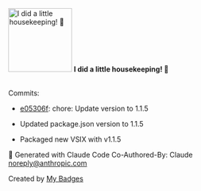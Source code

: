 <img src="https://my-badges.github.io/my-badges/chore-commit.png" alt="I did a little housekeeping! 🧹" title="I did a little housekeeping! 🧹" width="128">
<strong>I did a little housekeeping! 🧹</strong>
<br><br>

Commits:

- <a href="https://github.com/VatsalSy/gruvbox_custom_themes/commit/e05306f2bd153b1c12267e9f8cfba4ff8b59d7c6">e05306f</a>: chore: Update version to 1.1.5

- Updated package.json version to 1.1.5
- Packaged new VSIX with v1.1.5

🤖 Generated with Claude Code
Co-Authored-By: Claude <noreply@anthropic.com>


Created by <a href="https://github.com/my-badges/my-badges">My Badges</a>